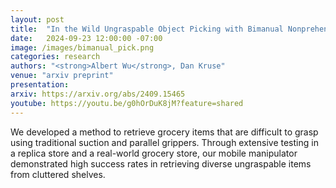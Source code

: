 ```yaml
---
layout: post
title:  "In the Wild Ungraspable Object Picking with Bimanual Nonprehensile Manipulation"
date:   2024-09-23 12:00:00 -07:00
image: /images/bimanual_pick.png
categories: research
authors: "<strong>Albert Wu</strong>, Dan Kruse"
venue: "arxiv preprint"
presentation:
arxiv: https://arxiv.org/abs/2409.15465
youtube: https://youtu.be/g0hOrDuK8jM?feature=shared
---
```

We developed a method to retrieve grocery items that are difficult to grasp using traditional suction and parallel grippers. Through extensive testing in a replica store and a real-world grocery store, our mobile manipulator demonstrated high success rates in retrieving diverse ungraspable items from cluttered shelves.